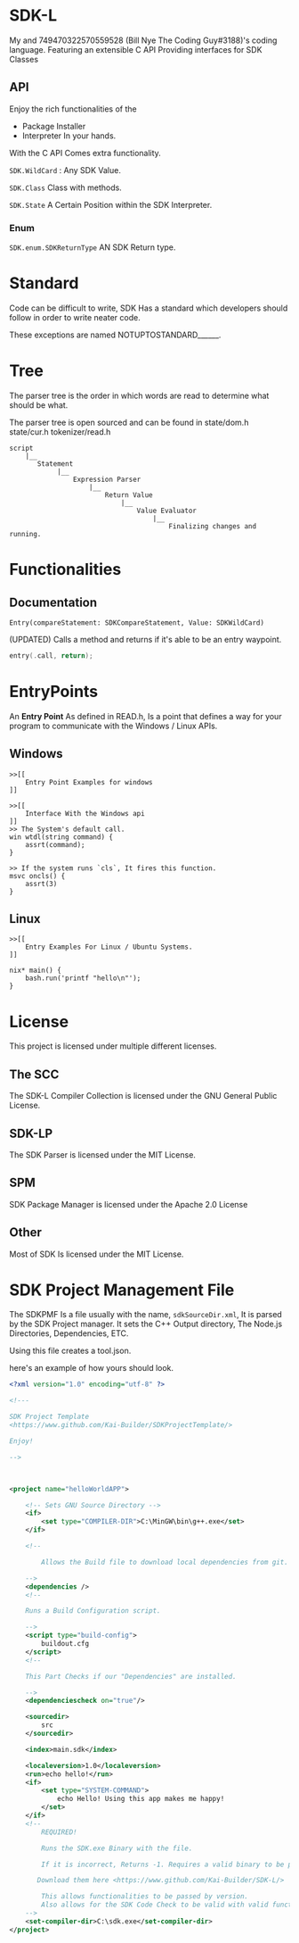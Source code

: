 # SDK-L
My and 749470322570559528 (Bill Nye The Coding Guy#3188)'s
coding language. Featuring an extensible C API Providing 
interfaces for SDK Classes
## API
Enjoy the rich functionalities of the
- Package Installer
- Interpreter
In your hands.
  
With the C API Comes extra functionality.

`SDK.WildCard` : Any SDK Value.

`SDK.Class`  Class with methods.

`SDK.State` A Certain Position within the SDK Interpreter.

### Enum

`SDK.enum.SDKReturnType` AN SDK Return type.
# Standard
Code can be difficult to write, SDK Has a standard which developers
should follow in order to write neater code.

These exceptions are named NOTUPTOSTANDARD______.
# Tree
The parser tree is the order in which words are read to determine
what should be what.

The parser tree is open sourced and can be found in
state/dom.h state/cur.h tokenizer/read.h

```
script
    |__     
       Statement
            |__
                Expression Parser
                    |__
                        Return Value
                            |__
                                Value Evaluator
                                    |__ 
                                        Finalizing changes and running.
```
# Functionalities
## Documentation
`Entry(compareStatement: SDKCompareStatement, Value: SDKWildCard)`

(UPDATED)
Calls a method and returns if it's able to be
an entry waypoint.
```c
entry(.call, return);
```
# EntryPoints

An **Entry Point** As defined in READ.h, Is a point
that defines a way for your program to communicate
with the Windows / Linux APIs.
## Windows
```
>>[[
    Entry Point Examples for windows
]]

>>[[
    Interface With the Windows api
]]
>> The System's default call.
win wtdl(string command) {
    assrt(command);
}

>> If the system runs `cls`, It fires this function.
msvc oncls() {
    assrt(3)
}

```
## Linux
```
>>[[
    Entry Examples For Linux / Ubuntu Systems.
]]

nix* main() {
    bash.run('printf "hello\n"');
}
```
# License
This project is licensed under multiple different
licenses.

## The SCC
The SDK-L Compiler Collection is licensed under
the GNU General Public License.
## SDK-LP
The SDK Parser is licensed under the MIT License.
## SPM
SDK Package Manager is licensed under the Apache 2.0 License
## Other
Most of SDK Is licensed under the MIT License.
# SDK Project Management File
The SDKPMF Is a file usually with the name,
`sdkSourceDir.xml`, It is parsed by the SDK
Project manager. It sets the C++ Output directory,
The Node.js Directories, Dependencies, ETC.

Using this file creates a tool.json.

here's an example of how yours should look.
```xml
<?xml version="1.0" encoding="utf-8" ?>

<!---

SDK Project Template
<https://www.github.com/Kai-Builder/SDKProjectTemplate/>

Enjoy!

-->



<project name="helloWorldAPP">

    <!-- Sets GNU Source Directory -->
    <if>
        <set type="COMPILER-DIR">C:\MinGW\bin\g++.exe</set>
    </if>

    <!--

        Allows the Build file to download local dependencies from git.

    -->
    <dependencies />
    <!--

    Runs a Build Configuration script.

    -->
    <script type="build-config">
        buildout.cfg
    </script>
    <!--

    This Part Checks if our "Dependencies" are installed.

    -->
    <dependenciescheck on="true"/>

    <sourcedir>
        src
    </sourcedir>

    <index>main.sdk</index>

    <localeversion>1.0</localeversion>
    <run>echo hello!</run>
    <if>
        <set type="SYSTEM-COMMAND">
            echo Hello! Using this app makes me happy!
        </set>
    </if>
    <!--
        REQUIRED!

        Runs the SDK.exe Binary with the file.

        If it is incorrect, Returns -1. Requires a valid binary to be present.

       Download them here <https://www.github.com/Kai-Builder/SDK-L/>

        This allows functionalities to be passed by version.
        Also allows for the SDK Code Check to be valid with valid functions.
    -->
    <set-compiler-dir>C:\sdk.exe</set-compiler-dir>
</project>

```